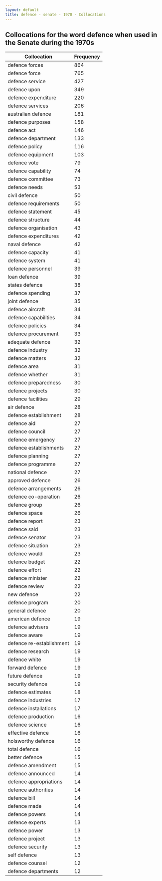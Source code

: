 ```yaml
---
layout: default
title: defence - senate - 1970 - Collocations
---
```

## Collocations for the word **defence** when used in the Senate during the 1970s

| Collocation | Frequency |
|--------------|----------------|
|defence forces|864|
|defence force|765|
|defence service|427|
|defence upon|349|
|defence expenditure|220|
|defence services|206|
|australian defence|181|
|defence purposes|158|
|defence act|146|
|defence department|133|
|defence policy|116|
|defence equipment|103|
|defence vote|79|
|defence capability|74|
|defence committee|73|
|defence needs|53|
|civil defence|50|
|defence requirements|50|
|defence statement|45|
|defence structure|44|
|defence organisation|43|
|defence expenditures|42|
|naval defence|42|
|defence capacity|41|
|defence system|41|
|defence personnel|39|
|loan defence|39|
|states defence|38|
|defence spending|37|
|joint defence|35|
|defence aircraft|34|
|defence capabilities|34|
|defence policies|34|
|defence procurement|33|
|adequate defence|32|
|defence industry|32|
|defence matters|32|
|defence area|31|
|defence whether|31|
|defence preparedness|30|
|defence projects|30|
|defence facilities|29|
|air defence|28|
|defence establishment|28|
|defence aid|27|
|defence council|27|
|defence emergency|27|
|defence establishments|27|
|defence planning|27|
|defence programme|27|
|national defence|27|
|approved defence|26|
|defence arrangements|26|
|defence co-operation|26|
|defence group|26|
|defence space|26|
|defence report|23|
|defence said|23|
|defence senator|23|
|defence situation|23|
|defence would|23|
|defence budget|22|
|defence effort|22|
|defence minister|22|
|defence review|22|
|new defence|22|
|defence program|20|
|general defence|20|
|american defence|19|
|defence advisers|19|
|defence aware|19|
|defence re-establishment|19|
|defence research|19|
|defence white|19|
|forward defence|19|
|future defence|19|
|security defence|19|
|defence estimates|18|
|defence industries|17|
|defence installations|17|
|defence production|16|
|defence science|16|
|effective defence|16|
|holsworthy defence|16|
|total defence|16|
|better defence|15|
|defence amendment|15|
|defence announced|14|
|defence appropriations|14|
|defence authorities|14|
|defence bill|14|
|defence made|14|
|defence powers|14|
|defence experts|13|
|defence power|13|
|defence project|13|
|defence security|13|
|self defence|13|
|defence counsel|12|
|defence departments|12|

